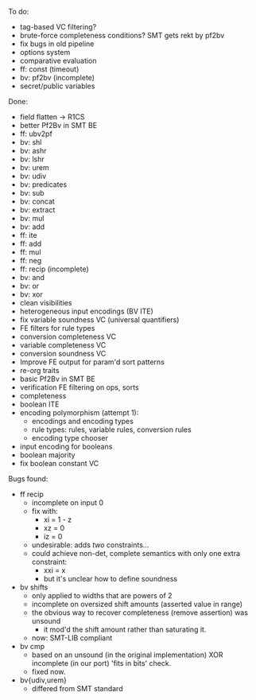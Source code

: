 To do:
* tag-based VC filtering?
* brute-force completeness conditions? SMT gets rekt by pf2bv
* fix bugs in old pipeline
* options system
* comparative evaluation
* ff: const (timeout)
* bv: pf2bv (incomplete)
* secret/public variables

Done:
* field flatten -> R1CS
* better Pf2Bv in SMT BE
* ff: ubv2pf
* bv: shl
* bv: ashr
* bv: lshr
* bv: urem
* bv: udiv
* bv: predicates
* bv: sub
* bv: concat
* bv: extract
* bv: mul
* bv: add
* ff: ite
* ff: add
* ff: mul
* ff: neg
* ff: recip (incomplete)
* bv: and
* bv: or
* bv: xor
* clean visibilities
* heterogeneous input encodings (BV ITE)
* fix variable soundness VC (universal quantifiers)
* FE filters for rule types
* conversion completeness VC
* variable completeness VC
* conversion soundness VC
* Improve FE output for param'd sort patterns
* re-org traits
* basic Pf2Bv in SMT BE
* verification FE filtering on ops, sorts
* completeness
* boolean ITE
* encoding polymorphism (attempt 1):
  * encodings and encoding types
  * rule types: rules, variable rules, conversion rules
  * encoding type chooser
* input encoding for booleans
* boolean majority
* fix boolean constant VC

Bugs found:
* ff recip
  * incomplete on input 0
  * fix with:
    * xi = 1 - z
    * xz = 0
    * iz = 0
  * undesirable: adds *two* constraints...
  * could achieve non-det, complete semantics with only one extra constraint:
    * xxi = x
    * but it's unclear how to define soundness
* bv shifts
  * only applied to widths that are powers of 2
  * incomplete on oversized shift amounts (asserted value in range)
  * the obvious way to recover completeness (remove assertion) was unsound
    * it mod'd the shift amount rather than saturating it.
  * now: SMT-LIB compliant
* bv cmp
  * based on an unsound (in the original implementation) XOR incomplete (in
    our port) 'fits in bits' check.
  * fixed now.
* bv{udiv,urem}
  * differed from SMT standard
